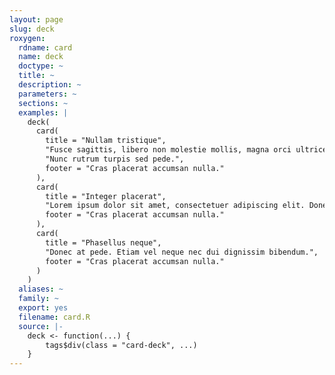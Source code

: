 ```yaml
---
layout: page
slug: deck
roxygen:
  rdname: card
  name: deck
  doctype: ~
  title: ~
  description: ~
  parameters: ~
  sections: ~
  examples: |
    deck(
      card(
        title = "Nullam tristique",
        "Fusce sagittis, libero non molestie mollis, magna orci ultrices dolor, at vulputate neque nulla lacinia eros.",
        "Nunc rutrum turpis sed pede.",
        footer = "Cras placerat accumsan nulla."
      ),
      card(
        title = "Integer placerat",
        "Lorem ipsum dolor sit amet, consectetuer adipiscing elit. Donec hendrerit tempor tellus.",
        footer = "Cras placerat accumsan nulla."
      ),
      card(
        title = "Phasellus neque",
        "Donec at pede. Etiam vel neque nec dui dignissim bibendum.",
        footer = "Cras placerat accumsan nulla."
      )
    )
  aliases: ~
  family: ~
  export: yes
  filename: card.R
  source: |-
    deck <- function(...) {
        tags$div(class = "card-deck", ...)
    }
---
```

